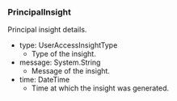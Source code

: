 ### PrincipalInsight
Principal insight details.

- type: UserAccessInsightType
  - Type of the insight.
- message: System.String
  - Message of the insight.
- time: DateTime
  - Time at which the insight was generated.
